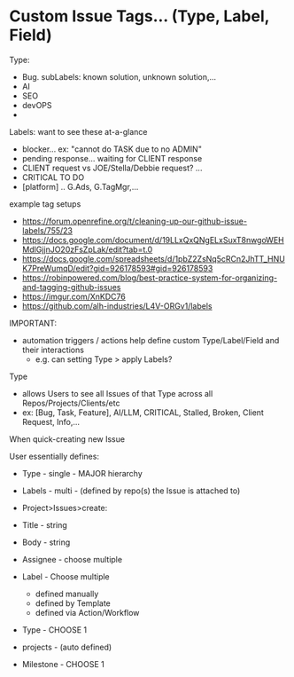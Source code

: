 # Custom Issue Tags... (Type, Label, Field) 


Type: 
- Bug. subLabels: known solution, unknown solution,...
- AI
- SEO
- devOPS
- 

Labels: want to see these at-a-glance
- blocker... ex: "cannot do TASK due to no ADMIN"
- pending response... waiting for CLIENT response 
- CLIENT request vs JOE/Stella/Debbie request? ... 
- CRITICAL TO DO
- [platform] .. G.Ads, G.TagMgr,...


example tag setups 
- https://forum.openrefine.org/t/cleaning-up-our-github-issue-labels/755/23
- https://docs.google.com/document/d/19LLxQxQNgELxSuxT8nwgoWEHMdlGjjnJO20zFsZpLak/edit?tab=t.0
- https://docs.google.com/spreadsheets/d/1pbZ2ZsNq5cRCn2JhTT_HNUK7PreWumqD/edit?gid=926178593#gid=926178593
- https://robinpowered.com/blog/best-practice-system-for-organizing-and-tagging-github-issues
- https://imgur.com/XnKDC76
- https://github.com/alh-industries/L4V-ORGv1/labels



IMPORTANT: 

- automation triggers / actions help define custom Type/Label/Field and their interactions
  - e.g. can setting Type > apply Labels?  

Type
- allows Users to see all Issues of that Type across all Repos/Projects/Clients/etc
- ex: [Bug, Task, Feature], AI/LLM, CRITICAL, Stalled, Broken, Client Request, Info,...
  
When quick-creating new Issue

User essentially defines:
- Type - single - MAJOR hierarchy
- Labels - multi - (defined by repo(s) the Issue is attached to)


- Project>Issues>create: 
- Title - string
- Body - string
- Assignee - choose multiple
- Label - Choose multiple
  - defined manually
  - defined by Template
  - defined via Action/Workflow
- Type - CHOOSE 1
- projects - (auto defined)
- Milestone - CHOOSE 1
